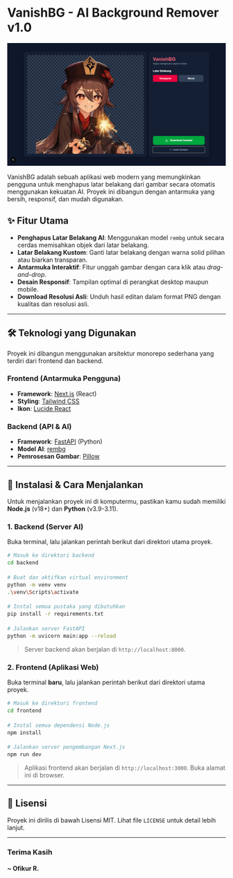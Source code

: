 # VanishBG - AI Background Remover v1.0

![VanishBG Showcase](screenshot/vanishBg.jpg)

VanishBG adalah sebuah aplikasi web modern yang memungkinkan pengguna untuk menghapus latar belakang dari gambar secara otomatis menggunakan kekuatan AI. Proyek ini dibangun dengan antarmuka yang bersih, responsif, dan mudah digunakan.

## ✨ Fitur Utama

- **Penghapus Latar Belakang AI**: Menggunakan model `rembg` untuk secara cerdas memisahkan objek dari latar belakang.
- **Latar Belakang Kustom**: Ganti latar belakang dengan warna solid pilihan atau biarkan transparan.
- **Antarmuka Interaktif**: Fitur unggah gambar dengan cara klik atau *drag-and-drop*.
- **Desain Responsif**: Tampilan optimal di perangkat desktop maupun mobile.
- **Download Resolusi Asli**: Unduh hasil editan dalam format PNG dengan kualitas dan resolusi asli.

---

## 🛠️ Teknologi yang Digunakan

Proyek ini dibangun menggunakan arsitektur monorepo sederhana yang terdiri dari frontend dan backend.

### Frontend (Antarmuka Pengguna)
- **Framework**: [Next.js](https://nextjs.org/) (React)
- **Styling**: [Tailwind CSS](https://tailwindcss.com/)
- **Ikon**: [Lucide React](https://lucide.dev/)

### Backend (API & AI)
- **Framework**: [FastAPI](https://fastapi.tiangolo.com/) (Python)
- **Model AI**: [rembg](https://github.com/danielgatis/rembg)
- **Pemrosesan Gambar**: [Pillow](https://python-pillow.org/)

---

## 🚀 Instalasi & Cara Menjalankan

Untuk menjalankan proyek ini di komputermu, pastikan kamu sudah memiliki **Node.js** (v18+) dan **Python** (v3.9-3.11).

### 1. Backend (Server AI)

Buka terminal, lalu jalankan perintah berikut dari direktori utama proyek.

```bash
# Masuk ke direktori backend
cd backend

# Buat dan aktifkan virtual environment
python -m venv venv
.\venv\Scripts\activate

# Instal semua pustaka yang dibutuhkan
pip install -r requirements.txt

# Jalankan server FastAPI
python -m uvicorn main:app --reload
```
> Server backend akan berjalan di `http://localhost:8000`.

### 2. Frontend (Aplikasi Web)

Buka terminal **baru**, lalu jalankan perintah berikut dari direktori utama proyek.

```bash
# Masuk ke direktori frontend
cd frontend

# Instal semua dependensi Node.js
npm install

# Jalankan server pengembangan Next.js
npm run dev
```
> Aplikasi frontend akan berjalan di `http://localhost:3000`. Buka alamat ini di browser.

---

## 📜 Lisensi

Proyek ini dirilis di bawah Lisensi MIT. Lihat file `LICENSE` untuk detail lebih lanjut.

---

### Terima Kasih 
#### ~ Ofikur R.